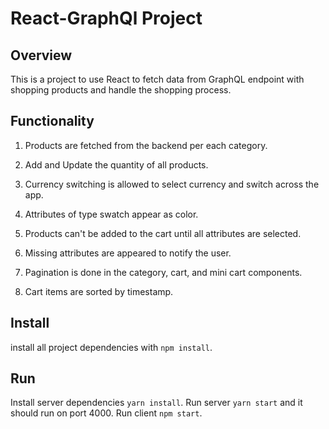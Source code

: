 # React-GraphQl Project

## Overview
This is a project to use React to fetch data from GraphQL endpoint with shopping products and handle the shopping process.

## Functionality
1. Products are fetched from the backend per each category.

2. Add and Update the quantity of all products.

3. Currency switching is allowed to select currency and switch across the app.

4. Attributes of type swatch appear as color.

5. Products can't be added to the cart until all attributes are selected.

6. Missing attributes are appeared to notify the user.

7. Pagination is done in the category, cart, and mini cart components.

8. Cart items are sorted by timestamp.

## Install
install all project dependencies with `npm install`.

## Run
Install server dependencies `yarn install`.
Run server `yarn start` and it should run on port 4000.
Run client `npm start`.